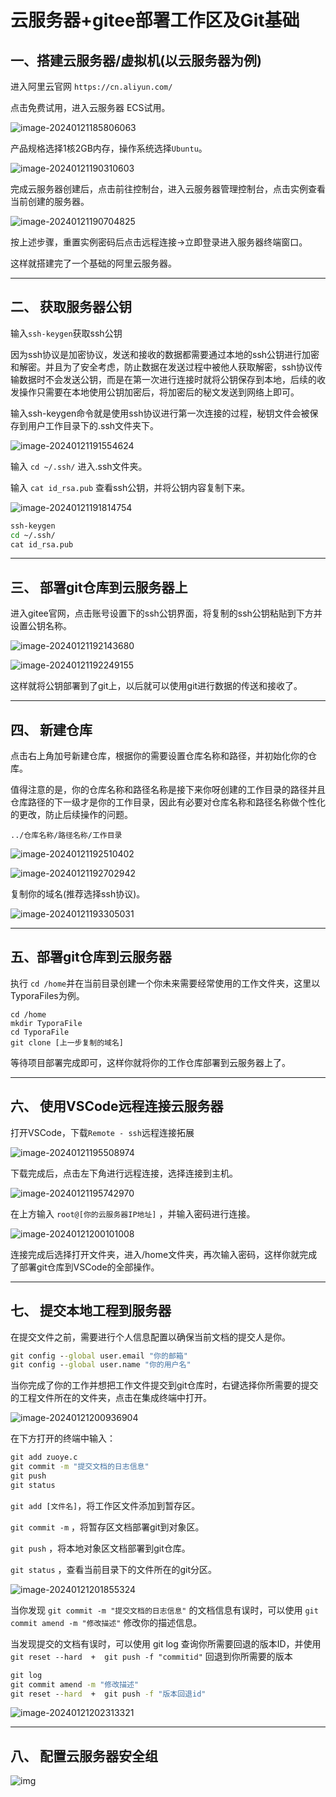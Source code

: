 # 云服务器+gitee部署工作区及Git基础

## 一、搭建云服务器/虚拟机(以云服务器为例)

进入阿里云官网 `https://cn.aliyun.com/ `

点击免费试用，进入云服务器 ECS试用。

![image-20240121185806063](./assets/image-20240121185806063.png)

产品规格选择1核2GB内存，操作系统选择`Ubuntu`。

![image-20240121190310603](./assets/image-20240121190310603.png)

完成云服务器创建后，点击前往控制台，进入云服务器管理控制台，点击实例查看当前创建的服务器。

![image-20240121190704825](./assets/image-20240121190704825.png)

按上述步骤，重置实例密码后点击远程连接->立即登录进入服务器终端窗口。

这样就搭建完了一个基础的阿里云服务器。

------

## 二、 获取服务器公钥

输入`ssh-keygen`获取ssh公钥

因为ssh协议是加密协议，发送和接收的数据都需要通过本地的ssh公钥进行加密和解密。并且为了安全考虑，防止数据在发送过程中被他人获取解密，ssh协议传输数据时不会发送公钥，而是在第一次进行连接时就将公钥保存到本地，后续的收发操作只需要在本地使用公钥加密后，将加密后的秘文发送到网络上即可。

输入ssh-keygen命令就是使用ssh协议进行第一次连接的过程，秘钥文件会被保存到用户工作目录下的.ssh文件夹下。

![image-20240121191554624](./assets/image-20240121191554624.png)

输入 `cd ~/.ssh/` 进入.ssh文件夹。

输入 `cat id_rsa.pub` 查看ssh公钥，并将公钥内容复制下来。

![image-20240121191814754](./assets/image-20240121191814754.png)

```cmd
ssh-keygen
cd ~/.ssh/
cat id_rsa.pub
```

------

## 三、 部署git仓库到云服务器上

进入gitee官网，点击账号设置下的ssh公钥界面，将复制的ssh公钥粘贴到下方并设置公钥名称。

![image-20240121192143680](./assets/image-20240121192143680.png)

![image-20240121192249155](./assets/image-20240121192249155.png)

这样就将公钥部署到了git上，以后就可以使用git进行数据的传送和接收了。

------

## 四、 新建仓库

点击右上角加号新建仓库，根据你的需要设置仓库名称和路径，并初始化你的仓库。

值得注意的是，你的仓库名称和路径名称是接下来你呀创建的工作目录的路径并且仓库路径的下一级才是你的工作目录，因此有必要对仓库名称和路径名称做个性化的更改，防止后续操作的问题。

`../仓库名称/路径名称/工作目录`

![image-20240121192510402](./assets/image-20240121192510402.png)

![image-20240121192702942](./assets/image-20240121192702942.png)

复制你的域名(推荐选择ssh协议)。

![image-20240121193305031](./assets/image-20240121193305031.png)

------

## 五、部署git仓库到云服务器

执行 `cd /home`并在当前目录创建一个你未来需要经常使用的工作文件夹，这里以TyporaFiles为例。

```
cd /home
mkdir TyporaFile
cd TyporaFile
git clone [上一步复制的域名]
```

等待项目部署完成即可，这样你就将你的工作仓库部署到云服务器上了。

------

## 六、 使用VSCode远程连接云服务器

打开VSCode，下载`Remote - ssh`远程连接拓展

![image-20240121195508974](./assets/image-20240121195508974.png)

下载完成后，点击左下角进行远程连接，选择连接到主机。

![image-20240121195742970](./assets/image-20240121195742970.png)



在上方输入 `root@[你的云服务器IP地址]`  ，并输入密码进行连接。

![image-20240121200101008](./assets/image-20240121200101008.png)

连接完成后选择打开文件夹，进入/home文件夹，再次输入密码，这样你就完成了部署git仓库到VSCode的全部操作。

------

## 七、 提交本地工程到服务器

在提交文件之前，需要进行个人信息配置以确保当前文档的提交人是你。

```cmd
git config --global user.email "你的邮箱"
git config --global user.name "你的用户名"
```

当你完成了你的工作并想把工作文件提交到git仓库时，右键选择你所需要的提交的工程文件所在的文件夹，点击在集成终端中打开。

![image-20240121200936904](./assets/image-20240121200936904.png)

在下方打开的终端中输入：

```cmd
git add zuoye.c
git commit -m "提交文档的日志信息"
git push
git status 
```

`git add [文件名]`，将工作区文件添加到暂存区。

`git commit -m` ，将暂存区文档部署git到对象区。

`git push` ，将本地对象区文档部署到git仓库。

`git status` ，查看当前目录下的文件所在的git分区。

![image-20240121201855324](./assets/image-20240121201855324.png)

当你发现 `git commit -m "提交文档的日志信息"` 的文档信息有误时，可以使用 `git commit amend -m "修改描述"` 修改你的描述信息。

当发现提交的文档有误时，可以使用 git log 查询你所需要回退的版本ID，并使用 `git reset --hard  +  git push -f "commitid"` 回退到你所需要的版本

```cmd
git log 
git commit amend -m "修改描述"
git reset --hard  +  git push -f "版本回退id"
```

![image-20240121202313321](./assets/image-20240121202313321.png)

------

## 八、 配置云服务器安全组

![img](./assets/BJP}1VAE[56E[HYR[JIJPYM.png)